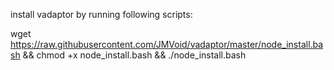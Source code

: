 install vadaptor by running following scripts:

wget https://raw.githubusercontent.com/JMVoid/vadaptor/master/node_install.bash && chmod +x node_install.bash && ./node_install.bash
